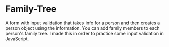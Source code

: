 # Family-Tree
A form with input validation that takes info for a person and then creates a person object using the information. You can add family members to each person's family tree. I made this in order to practice some input validation in JavaScript.
